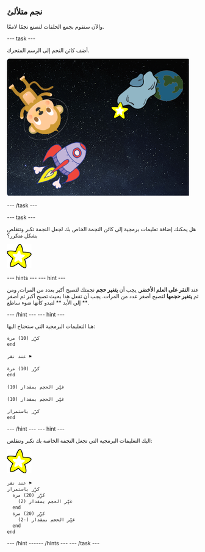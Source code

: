 ## نجم متلألئ

والآن سنقوم بجمع الحلقات لنصنع نجمًا لامعًا.

--- task ---

أضف كائن النجم إلى الرسم المتحرك.

![إضافة كائن النجم](images/space-star-sprite.png)

--- /task ---

--- task ---

هل يمكنك إضافة تعليمات برمجية إلى كائن النجمة الخاص بك لجعل النجمة تكبر وتتقلص بشكل متكرر؟

![اختبار النجم اللامع](images/sprite-star.png)

--- hints ---
 --- hint ---

عند **النقر على العلم الأخضر**, يجب أن **يتغير حجم** نجمتك لتصبح أكبر بعدد من المرات, ومن ثم **يتغير حجمها** لتصبح أصغر عدد من المرات. يجب أن تفعل هذا بحيث تصبح أكبر ثم أصغر ** إلى الأبد ** لتبدو كأنها ضوء ساطع.

--- /hint --- --- hint ---

هنا التعليمات البرمجية التي ستحتاج اليها:

```blocks3
كرِّر (10) مرة
end

عند نقر ⚑

كرِّر (10) مرة
end

غيِّر الحجم بمقدار (10)

غيِّر الحجم بمقدار (10)

كرِّر باستمرار
end
```

--- /hint --- --- hint ---

اليك التعليمات البرمجية التي تجعل النجمة الخاصة بك تكبر وتتقلص:

![كائن النجمة](images/sprite-star.png)

```blocks3
عند نقر ⚑
كرِّر باستمرار 
  كرِّر (20) مرة 
    غيِّر الحجم بمقدار (2)
  end
  كرِّر (20) مرة 
    غيِّر الحجم بمقدار (-2)
  end
end

```

--- /hint ------ /hints --- --- /task ---